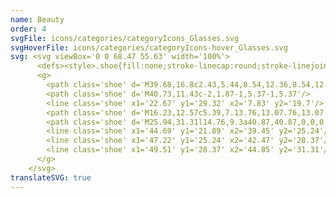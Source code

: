 ```yaml
---
name: Beauty
order: 4
svgFile: icons/categories/categoryIcons_Glasses.svg
svgHoverFile: icons/categories/categoryIcons-hover_Glasses.svg
svg: <svg viewBox='0 0 68.47 55.63' width='100%'> 
      <defs><style>.shoe{fill:none;stroke-linecap:round;stroke-linejoin:round;stroke-width:1.3px;}</style></defs> 
      <g> 
        <path class='shoe' d='M39.68,16.8c2.43,5.44,8.54,12.36,8.54,12.36,7.25,8.6,10.21,8.8,13.13,10.56a4.57,4.57,0,0,1,2.08,4.94l-2.88,4.05c-1.88.62-14.14,1.38-23.35-4.38S4.93,23.5,4.93,23.5l13-17c.55,1.54,2.57,8.63,8.24,11S39.68,16.8,39.68,16.8Z'/> 
        <path class='shoe' d='M40.73,11.43c-2,1.87-1,5.37-1,5.37'/> 
        <line class='shoe' x1='22.67' y1='29.32' x2='7.83' y2='19.7'/> 
        <path class='shoe' d='M16.23,12.57c5.39,7.13.76,13.07.76,13.07'/> 
        <path class='shoe' d='M25.94,31.31l14.76,9.3a40.87,40.87,0,0,0,22.73,4'/> 
        <line class='shoe' x1='44.69' y1='21.89' x2='39.45' y2='25.24'/> 
        <line class='shoe' x1='47.22' y1='25.24' x2='42.47' y2='28.37'/> 
        <line class='shoe' x1='49.51' y1='28.37' x2='44.85' y2='31.31'/> 
      </g> 
    </svg>
translateSVG: true
---
```

